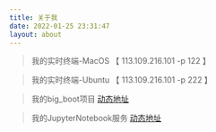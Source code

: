 ```yaml
---
title: 关于我
date: 2022-01-25 23:31:47
layout: about
---
```


> 我的实时终端-MacOS 【 113.109.216.101 -p 122 】

> 我的实时终端-Ubuntu 【 113.109.216.101 -p 222 】

> 我的big_boot项目 [动态地址](113.109.216.101:18999)

> 我的JupyterNotebook服务 [动态地址](113.109.216.101:19000)
